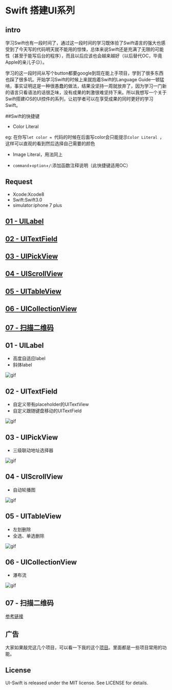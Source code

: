 
#  Swift 搭建UI系列

## intro
 学习Swift也有一段时间了，通过这一段时间的学习既体验了Swift语言的强大也感受到了今天写的代码明天就不能用的惊悚，总体来说Swift还是充满了无限的可能性（甚至于能写后台的程序），而且以后应该也会越来越好（以后替代OC，毕竟Apple的亲儿子😑）。
 
 学习的这一段时间从写个button都要google到现在能上手项目，学到了很多东西也踩了很多坑。开始学习Swift的时候上来就抱着Swift的Language Guide一顿猛啃，事实证明这是一种很愚蠢的做法，结果没坚持一周就放弃了，因为学习一门新的语言只看语法的话很乏味，没有成果的刺激很难坚持下来。所以我想写一个关于Swift搭建iOS的UI控件的系列，让初学者可以在享受成果的同时更好的学习Swift。
 
##Swift的快捷键

* Color Literal 

eg:
在你写`let color = `代码的时候在后面写color会只能提示`Color Literal `，这样可以直观的看到然后选择自己需要的颜色

* Image Literal，用法同上

* `command`+`option`+`/`:添加函数注释说明（此快捷键适用OC）

## Request

* Xcode:Xcode8 
* Swift:Swift3.0 
* simulator:iphone 7 plus

<h2><a href="#C1">01 - UILabel</a> </h2>
<h2><a href="#C2">02 - UITextField</a></h2>
<h2><a href="#C3">03 - UIPickView</a></h2>
<h2><a href="#C4">04 - UIScrollView</a></h2>
<h2><a href="#C5">05 - UITableView</a></h2>
<h2><a href="#C6">06 - UICollectionView</a></h2>
<h2><a href="#C7">07 - 扫描二维码</a></h2>

<h2><a name="C1">01 - UILabel</a></h2>

* 高度自适应label
* 斜体label

![gif](https://github.com/fengzhihao123/UI-Swift/blob/master/01-LabelAndButton/01-UILabel.gif)

<h2><a name="C2">02 - UITextField</a></h2>

* 自定义带有placeholder的UITextView
* 自定义跟随键盘移动的UITextField

![gif](https://github.com/fengzhihao123/UI-Swift/blob/master/02-UITextView/02-UITextField:UITextView.gif)


<h2><a name="C3">03 - UIPickView</a></h2>

* 三级联动地址选择器

![gif](https://github.com/fengzhihao123/UI-Swift/blob/master/03-UIPickView/03-UIPickView.gif)

<h2><a name="C4">04 - UIScrollView</a></h2>

* 自动轮播图

![gif](https://github.com/fengzhihao123/UI-Swift/blob/master/04-UIScrollView/05-UIScrollView.gif)

<h2><a name="C5">05 - UITableView</a></h2>

* 左划删除
* 全选、单选删除

![gif](https://github.com/fengzhihao123/UI-Swift/blob/master/05-UITableView/05-UITableView.gif)

<h2><a name="C6">06 - UICollectionView</a></h2>

* 瀑布流

![gif](https://github.com/fengzhihao123/UI-Swift/blob/master/06-UICollectionView/06-UICollectionView.gif)

<h2><a name="C7">07 - 扫描二维码</a></h2>

[参考链接](http://swift.gg/2017/01/18/barcode-reader-swift/)
## 广告

大家如果敲完这几个项目，可以看一下我的这个[项目](https://github.com/fengzhihao123/FZHKit)。里面都是一些项目常用的功能。

## License

UI-Swift is released under the MIT license. See LICENSE for details.
